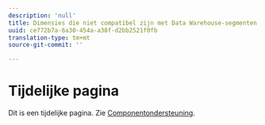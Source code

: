 ```yaml
---
description: 'null'
title: Dimensies die niet compatibel zijn met Data Warehouse-segmenten
uuid: ce772b7a-6a30-454a-a38f-d2bb2521f0fb
translation-type: tm+mt
source-git-commit: ''

---
```



# Tijdelijke pagina

<!-- This page is a duplicate of dimension-support.md. Once internal redirects are in place, we can remove this page and point it to dimension-support.md. -->

Dit is een tijdelijke pagina. Zie [Componentondersteuning](component-support.md).
